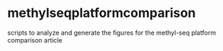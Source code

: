 # methylseqplatformcomparison
scripts to analyze and generate the figures for the methyl-seq platform comparison article
